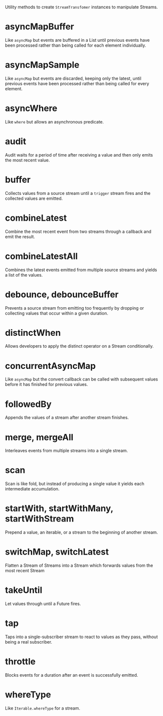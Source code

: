 Utility methods to create `StreamTransfomer` instances to manipulate Streams.

# asyncMapBuffer

Like `asyncMap` but events are buffered in a List until previous events have
been processed rather than being called for each element individually.

# asyncMapSample

Like `asyncMap` but events are discarded, keeping only the latest, until
previous events have been processed rather than being called for every element.

# asyncWhere

Like `where` but allows an asynchronous predicate.

# audit

Audit waits for a period of time after receiving a value and then only emits
the most recent value.

# buffer

Collects values from a source stream until a `trigger` stream fires and the
collected values are emitted.

# combineLatest

Combine the most recent event from two streams through a callback and emit the
result.

# combineLatestAll

Combines the latest events emitted from multiple source streams and yields a
list of the values.

# debounce, debounceBuffer

Prevents a source stream from emitting too frequently by dropping or collecting
values that occur within a given duration.

# distinctWhen

Allows developers to apply the distinct operator on a Stream conditionally.

# concurrentAsyncMap

Like `asyncMap` but the convert callback can be called with subsequent values
before it has finished for previous values.

# followedBy

Appends the values of a stream after another stream finishes.

# merge, mergeAll

Interleaves events from multiple streams into a single stream.

# scan

Scan is like fold, but instead of producing a single value it yields each
intermediate accumulation.

# startWith, startWithMany, startWithStream

Prepend a value, an iterable, or a stream to the beginning of another stream.

# switchMap, switchLatest

Flatten a Stream of Streams into a Stream which forwards values from the most
recent Stream

# takeUntil

Let values through until a Future fires.

# tap

Taps into a single-subscriber stream to react to values as they pass, without
being a real subscriber.

# throttle

Blocks events for a duration after an event is successfully emitted.

# whereType

Like `Iterable.whereType` for a stream.
